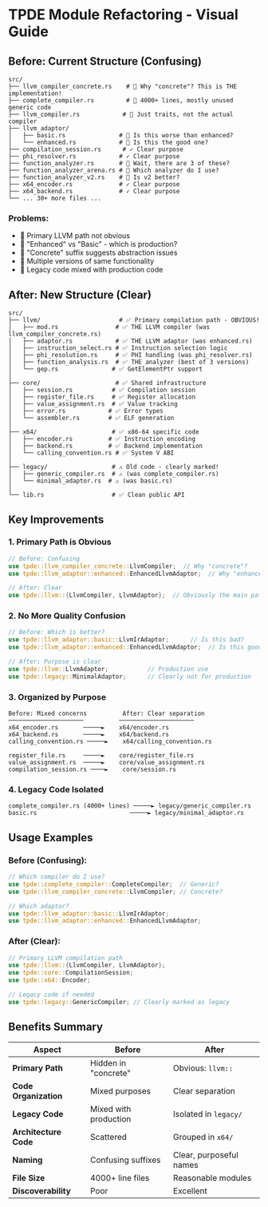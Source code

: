 # TPDE Module Refactoring - Visual Guide

## Before: Current Structure (Confusing)

```
src/
├── llvm_compiler_concrete.rs    # 🤔 Why "concrete"? This is THE implementation!
├── complete_compiler.rs         # 🤔 4000+ lines, mostly unused generic code
├── llvm_compiler.rs            # 🤔 Just traits, not the actual compiler
├── llvm_adaptor/
│   ├── basic.rs               # 🤔 Is this worse than enhanced?
│   └── enhanced.rs            # 🤔 Is this the good one?
├── compilation_session.rs      # ✓ Clear purpose
├── phi_resolver.rs            # ✓ Clear purpose
├── function_analyzer.rs       # 🤔 Wait, there are 3 of these?
├── function_analyzer_arena.rs # 🤔 Which analyzer do I use?
├── function_analyzer_v2.rs    # 🤔 Is v2 better?
├── x64_encoder.rs             # ✓ Clear purpose
├── x64_backend.rs             # ✓ Clear purpose
└── ... 30+ more files ...
```

### Problems:
- 🔴 Primary LLVM path not obvious
- 🔴 "Enhanced" vs "Basic" - which is production?
- 🔴 "Concrete" suffix suggests abstraction issues
- 🔴 Multiple versions of same functionality
- 🔴 Legacy code mixed with production code

## After: New Structure (Clear)

```
src/
├── llvm/                      # ✅ Primary compilation path - OBVIOUS!
│   ├── mod.rs                # ✅ THE LLVM compiler (was llvm_compiler_concrete.rs)
│   ├── adaptor.rs            # ✅ THE LLVM adaptor (was enhanced.rs)
│   ├── instruction_select.rs # ✅ Instruction selection logic
│   ├── phi_resolution.rs     # ✅ PHI handling (was phi_resolver.rs)
│   ├── function_analysis.rs  # ✅ THE analyzer (best of 3 versions)
│   └── gep.rs               # ✅ GetElementPtr support
│
├── core/                     # ✅ Shared infrastructure
│   ├── session.rs           # ✅ Compilation session
│   ├── register_file.rs     # ✅ Register allocation
│   ├── value_assignment.rs  # ✅ Value tracking
│   ├── error.rs            # ✅ Error types
│   └── assembler.rs        # ✅ ELF generation
│
├── x64/                     # ✅ x86-64 specific code
│   ├── encoder.rs          # ✅ Instruction encoding
│   ├── backend.rs          # ✅ Backend implementation
│   └── calling_convention.rs # ✅ System V ABI
│
├── legacy/                  # ⚠️ Old code - clearly marked!
│   ├── generic_compiler.rs  # ⚠️ (was complete_compiler.rs)
│   └── minimal_adaptor.rs  # ⚠️ (was basic.rs)
│
└── lib.rs                   # ✅ Clean public API
```

## Key Improvements

### 1. Primary Path is Obvious
```rust
// Before: Confusing
use tpde::llvm_compiler_concrete::LlvmCompiler;  // Why "concrete"?
use tpde::llvm_adaptor::enhanced::EnhancedLlvmAdaptor;  // Why "enhanced"?

// After: Clear
use tpde::llvm::{LlvmCompiler, LlvmAdaptor};  // Obviously the main path!
```

### 2. No More Quality Confusion
```rust
// Before: Which is better?
use tpde::llvm_adaptor::basic::LlvmIrAdaptor;      // Is this bad?
use tpde::llvm_adaptor::enhanced::EnhancedLlvmAdaptor;  // Is this good?

// After: Purpose is clear
use tpde::llvm::LlvmAdaptor;           // Production use
use tpde::legacy::MinimalAdaptor;      // Clearly not for production
```

### 3. Organized by Purpose
```
Before: Mixed concerns          After: Clear separation
─────────────────────          ─────────────────────
x64_encoder.rs       ─────►    x64/encoder.rs
x64_backend.rs       ─────►    x64/backend.rs
calling_convention.rs ─────►    x64/calling_convention.rs

register_file.rs     ─────►    core/register_file.rs
value_assignment.rs  ─────►    core/value_assignment.rs
compilation_session.rs ────►    core/session.rs
```

### 4. Legacy Code Isolated
```
complete_compiler.rs (4000+ lines) ─────► legacy/generic_compiler.rs
basic.rs                          ─────► legacy/minimal_adaptor.rs
```

## Usage Examples

### Before (Confusing):
```rust
// Which compiler do I use?
use tpde::complete_compiler::CompleteCompiler;  // Generic?
use tpde::llvm_compiler_concrete::LlvmCompiler; // Concrete?

// Which adaptor?
use tpde::llvm_adaptor::basic::LlvmIrAdaptor;
use tpde::llvm_adaptor::enhanced::EnhancedLlvmAdaptor;
```

### After (Clear):
```rust
// Primary LLVM compilation path
use tpde::llvm::{LlvmCompiler, LlvmAdaptor};
use tpde::core::CompilationSession;
use tpde::x64::Encoder;

// Legacy code if needed
use tpde::legacy::GenericCompiler; // Clearly marked as legacy
```

## Benefits Summary

| Aspect | Before | After |
|--------|--------|-------|
| **Primary Path** | Hidden in "concrete" | Obvious: `llvm::` |
| **Code Organization** | Mixed purposes | Clear separation |
| **Legacy Code** | Mixed with production | Isolated in `legacy/` |
| **Architecture Code** | Scattered | Grouped in `x64/` |
| **Naming** | Confusing suffixes | Clear, purposeful names |
| **File Size** | 4000+ line files | Reasonable modules |
| **Discoverability** | Poor | Excellent |